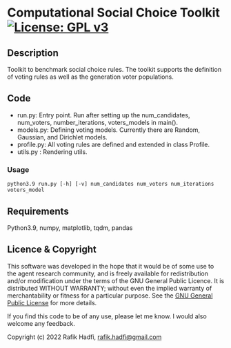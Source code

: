 <a  name="_"></a>
# Computational Social Choice Toolkit [![License: GPL v3](https://img.shields.io/badge/License-GPL%20v3-blue.svg)](https://www.gnu.org/licenses/gpl-3.0)

## Description
Toolkit to benchmark social choice rules. The toolkit supports the definition of voting rules as well as the generation voter populations.

## Code
- run.py:     Entry point. Run after setting up the num_candidates, num_voters, number_iterations, voters_models in main().
- models.py:  Defining voting models. Currently there are Random, Gaussian, and Dirichlet models.
- profile.py: All voting rules are defined and extended in class Profile.
- utils.py :  Rendering utils.

### Usage
```
python3.9 run.py [-h] [-v] num_candidates num_voters num_iterations voters_model
```

## Requirements
Python3.9, numpy, matplotlib, tqdm, pandas

## Licence & Copyright
This software was developed in the hope that it would be of some use to the agent research community, and is freely available for redistribution and/or modification under the terms of the GNU General Public Licence. It is distributed WITHOUT WARRANTY; without even the implied warranty of merchantability or fitness for a particular purpose. See the [GNU General Public License](https://github.com/raviq/Genon/blob/master/LICENCE.md) for more details.

If you find this code to be of any use, please let me know. I would also welcome any feedback.

Copyright (c) 2022 Rafik Hadfi, rafik.hadfi@gmail.com
